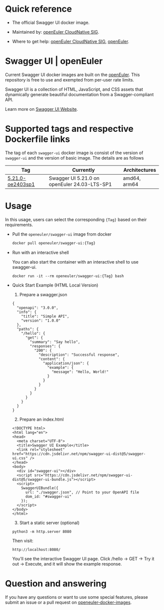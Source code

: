 # Quick reference

- The official Swagger UI docker image.

- Maintained by: [openEuler CloudNative SIG](https://gitee.com/openeuler/cloudnative).

- Where to get help: [openEuler CloudNative SIG](https://gitee.com/openeuler/cloudnative), [openEuler](https://gitee.com/openeuler/community).

# Swagger UI | openEuler
Current Swagger UI docker images are built on the [openEuler](https://repo.openeuler.org/). This repository is free to use and exempted from per-user rate limits.

Swagger UI is a collection of HTML, JavaScript, and CSS assets that dynamically generate beautiful documentation from a Swagger-compliant API.

Learn more on [Swagger UI Website](https://swagger.io/)⁠.

# Supported tags and respective Dockerfile links
The tag of each `swagger-ui` docker image is consist of the version of `swagger-ui` and the version of basic image. The details are as follows

| Tag                                                                                                                                   | Currently                                    | Architectures |
|---------------------------------------------------------------------------------------------------------------------------------------|----------------------------------------------|---------------|
| [5.21.0-oe2403sp1](https://gitee.com/openeuler/openeuler-docker-images/blob/master/Others/swagger-ui/5.21.0/24.03-lts-sp1/Dockerfile) | Swagger UI 5.21.0 on openEuler 24.03-LTS-SP1 | amd64, arm64  |

# Usage
In this usage, users can select the corresponding `{Tag}` based on their requirements.

- Pull the `openeuler/swagger-ui` image from docker

	```bash
	docker pull openeuler/swagger-ui:{Tag}
	```

- Run with an interactive shell

    You can also start the container with an interactive shell to use swagger-ui.
    ```
    docker run -it --rm openeuler/swagger-ui:{Tag} bash
    ```

- Quick Start Example (HTML Local Version)
    
    1. Prepare a swagger.json
    ```
    {
      "openapi": "3.0.0",
      "info": {
        "title": "Simple API",
        "version": "1.0.0"
      },
      "paths": {
        "/hello": {
          "get": {
            "summary": "Say hello",
            "responses": {
              "200": {
                "description": "Successful response",
                "content": {
                  "application/json": {
                    "example": {
                      "message": "Hello, World!"
                    }
                  }
                }
              }
            }
          }
        }
      }
    }
    ```
  
    2. Prepare an index.html
    ```
    <!DOCTYPE html>
    <html lang="en">
    <head>
      <meta charset="UTF-8">
      <title>Swagger UI Example</title>
      <link rel="stylesheet" href="https://cdn.jsdelivr.net/npm/swagger-ui-dist@5/swagger-ui.css" />
    </head>
    <body>
      <div id="swagger-ui"></div>
      <script src="https://cdn.jsdelivr.net/npm/swagger-ui-dist@5/swagger-ui-bundle.js"></script>
      <script>
        SwaggerUIBundle({
          url: "./swagger.json", // Point to your OpenAPI file
          dom_id: "#swagger-ui"
        });
      </script>
    </body>
    </html>
    ```
  
    3. Start a static server (optional)
    ```
    python3 -m http.server 8080
    ```
    Then visit:
    ```
    http://localhost:8080/
    ```
    You'll see the interactive Swagger UI page. Click /hello → GET → Try it out → Execute, and it will show the example response.
  
# Question and answering
If you have any questions or want to use some special features, please submit an issue or a pull request on [openeuler-docker-images](https://gitee.com/openeuler/openeuler-docker-images).